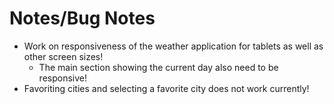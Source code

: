 # Notes/Bug Notes
* Work on responsiveness of the weather application for tablets as well as other screen sizes!
    * The main section showing the current day also need to be responsive!
* Favoriting cities and selecting a favorite city does not work currently!

